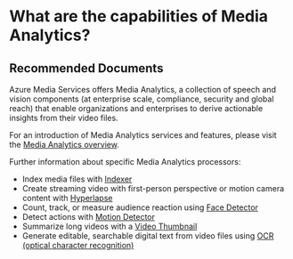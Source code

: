 <properties
    pageTitle="What are the capabilities of Media Analytics?"
    description="What are the capabilities of Media Analytics?"
    service="microsoft.media"
    resource="mediaservices"
    authors="juliako"
    ms.author="juliako"
    displayOrder="5"
    selfHelpType="resource"
    supportTopicIds=""
    resourceTags=""
    productPesIds=""
    cloudEnvironments="MoonCake"
 	articleId="0cb3e6b1-620e-4070-8791-8eed7ddedd0b"
/>

# What are the capabilities of Media Analytics?

## **Recommended Documents**

Azure Media Services offers Media Analytics, a collection of speech and vision components (at enterprise scale, compliance, security and global reach) that enable organizations and enterprises to derive actionable insights from their video files.

For an introduction of Media Analytics services and features, please visit the [Media Analytics overview](https://docs.azure.cn/media-services/media-services-analytics-overview/).

Further information about specific Media Analytics processors:

* Index media files with [Indexer](https://docs.azure.cn/media-services/media-services-index-content/)
* Create streaming video with first-person perspective or motion camera content with [Hyperlapse](https://docs.azure.cn/media-services/media-services-hyperlapse-content/)
* Count, track, or measure audience reaction using [Face Detector](https://docs.azure.cn/media-services/media-services-face-and-emotion-detection/)
* Detect actions with [Motion Detector](https://docs.azure.cn/media-services/media-services-motion-detection/)
* Summarize long videos with a [Video Thumbnail](https://docs.azure.cn/media-services/media-services-video-summarization/)
* Generate editable, searchable digital text from video files using [OCR (optical character recognition)](https://docs.azure.cn/media-services/media-services-video-optical-character-recognition/)
